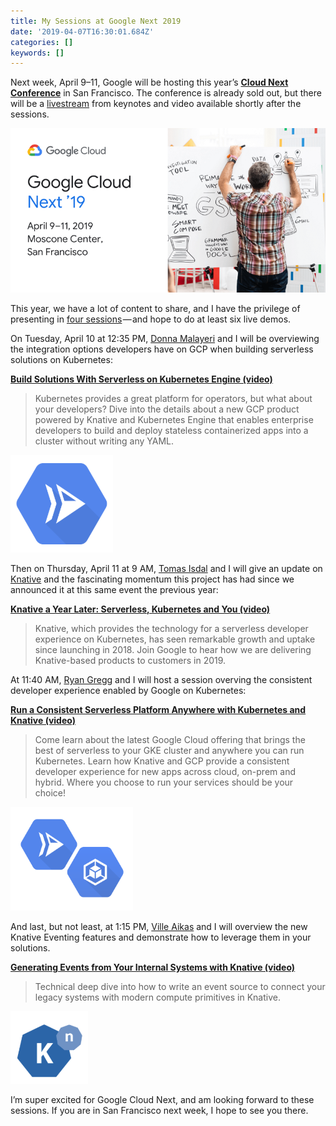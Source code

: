 ```yaml
---
title: My Sessions at Google Next 2019
date: '2019-04-07T16:30:01.684Z'
categories: []
keywords: []
---
```


Next week, April 9–11, Google will be hosting this year’s [**Cloud Next Conference**](https://cloud.withgoogle.com/next/sf) in San Francisco. The conference is already sold out, but there will be a [livestream](https://youtu.be/WPfyjzgBEJU%29%20youtu.be/WPfyjzgBEJU) from keynotes and video available shortly after the sessions.

![](/images/0__VDdX9UxRjfxvdYFu.png)

This year, we have a lot of content to share, and I have the privilege of presenting in [four sessions](https://cloud.withgoogle.com/next/sf/speakers?speaker=2278AB79A813FD48) — and hope to do at least six live demos.

On Tuesday, April 10 at 12:35 PM, [Donna Malayeri](https://twitter.com/lindydonna) and I will be overviewing the integration options developers have on GCP when building serverless solutions on Kubernetes:

[**Build Solutions With Serverless on Kubernetes Engine (video)**](https://www.youtube.com/watch?v=PiHhSqpq5Ok)

> Kubernetes provides a great platform for operators, but what about your developers? Dive into the details about a new GCP product powered by Knative and Kubernetes Engine that enables enterprise developers to build and deploy stateless containerized apps into a cluster without writing any YAML.

![](/images/1__VVTsZqxtODarQ1IVOVJRhw.png)

Then on Thursday, April 11 at 9 AM, [Tomas Isdal](https://twitter.com/isdal) and I will give an update on [Knative](https://www.knative.dev/) and the fascinating momentum this project has had since we announced it at this same event the previous year:

[**Knative a Year Later: Serverless, Kubernetes and You (video)**](https://www.youtube.com/watch?v=PvuqSTVXSQA)

> Knative, which provides the technology for a serverless developer experience on Kubernetes, has seen remarkable growth and uptake since launching in 2018. Join Google to hear how we are delivering Knative-based products to customers in 2019.

At 11:40 AM, [Ryan Gregg](https://twitter.com/ryangregg) and I will host a session overving the consistent developer experience enabled by Google on Kubernetes:

[**Run a Consistent Serverless Platform Anywhere with Kubernetes and Knative (video)**](https://www.youtube.com/watch?v=lb_bRRAgEyc)

> Come learn about the latest Google Cloud offering that brings the best of serverless to your GKE cluster and anywhere you can run Kubernetes. Learn how Knative and GCP provide a consistent developer experience for new apps across cloud, on-prem and hybrid. Where you choose to run your services should be your choice!

![](/images/1__5jSlGxYd8ek9FqAc__tP9pA.png)

And last, but not least, at 1:15 PM, [Ville Aikas](https://twitter.com/AikasVille) and I will overview the new Knative Eventing features and demonstrate how to leverage them in your solutions.

[**Generating Events from Your Internal Systems with Knative (video)**](https://www.youtube.com/watch?v=riq0x5xdfNg)

> Technical deep dive into how to write an event source to connect your legacy systems with modern compute primitives in Knative.

![](/images/1__eTPFnYlJF18HElCugPDQww.png)

I’m super excited for Google Cloud Next, and am looking forward to these sessions. If you are in San Francisco next week, I hope to see you there.